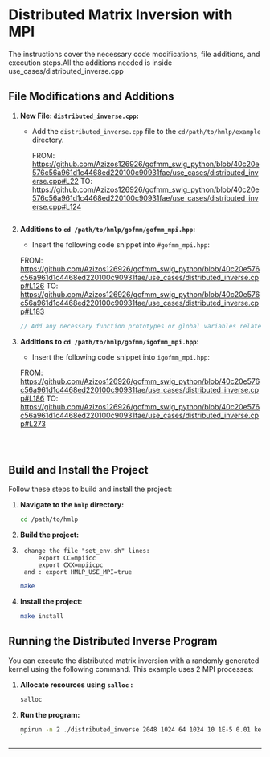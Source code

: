 # Distributed Matrix Inversion with MPI

The instructions cover the necessary code modifications, file additions, and execution steps.All the additions needed is inside use_cases/distributed_inverse.cpp

## File Modifications and Additions
1. **New File: `distributed_inverse.cpp`:**

    - Add the `distributed_inverse.cpp` file to the `cd/path/to/hmlp/example` directory.

      FROM:  https://github.com/Azizos126926/gofmm_swig_python/blob/40c20e576c56a961d1c4468ed220100c90931fae/use_cases/distributed_inverse.cpp#L22
      TO: https://github.com/Azizos126926/gofmm_swig_python/blob/40c20e576c56a961d1c4468ed220100c90931fae/use_cases/distributed_inverse.cpp#L124
    ```

2. **Additions to `cd /path/to/hmlp/gofmm/gofmm_mpi.hpp`:**
    - Insert the following code snippet into `#gofmm_mpi.hpp`:
    
    FROM: https://github.com/Azizos126926/gofmm_swig_python/blob/40c20e576c56a961d1c4468ed220100c90931fae/use_cases/distributed_inverse.cpp#L126
    TO: https://github.com/Azizos126926/gofmm_swig_python/blob/40c20e576c56a961d1c4468ed220100c90931fae/use_cases/distributed_inverse.cpp#L183
    ```cpp
    // Add any necessary function prototypes or global variables related to the distributed inverse computation here.
    ```

3. **Additions to `cd /path/to/hmlp/gofmm/igofmm_mpi.hpp`:**
    - Insert the following code snippet into `igofmm_mpi.hpp`:

    FROM: https://github.com/Azizos126926/gofmm_swig_python/blob/40c20e576c56a961d1c4468ed220100c90931fae/use_cases/distributed_inverse.cpp#L186
    TO: https://github.com/Azizos126926/gofmm_swig_python/blob/40c20e576c56a961d1c4468ed220100c90931fae/use_cases/distributed_inverse.cpp#L273
    ```



## Build and Install the Project

Follow these steps to build and install the project:

1. **Navigate to the `hmlp` directory:**

    ```bash
    cd /path/to/hmlp
    ```

2. **Build the project:**
3. ```
    change the file "set_env.sh" lines:
        export CC=mpiicc
        export CXX=mpiicpc
    and : export HMLP_USE_MPI=true
   ```

    ```bash
    make
    ```

4. **Install the project:**

    ```bash
    make install
    ```

## Running the Distributed Inverse Program

You can execute the distributed matrix inversion with a randomly generated kernel using the following command. This example uses 2 MPI processes:

1. **Allocate resources using `salloc` :**

    ```bash
    salloc 
    ```

2. **Run the program:**

    ```bash
    mpirun -n 2 ./distributed_inverse 2048 1024 64 1024 10 1E-5 0.01 kernel testsuit
    `

---

